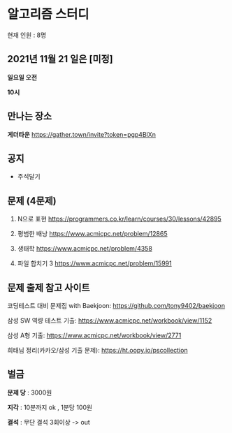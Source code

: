 # 알고리즘 스터디

현재 인원 : 8명

 

## 2021년 11월 21 일은 [미정]

__일요일 오전__

__10시__


## 만나는 장소

__게더타운__
https://gather.town/invite?token=pgp4BlXn

## 공지

- 주석달기


## 문제 (4문제)

1. N으로 표현
https://programmers.co.kr/learn/courses/30/lessons/42895

2. 평범한 배낭
https://www.acmicpc.net/problem/12865

3. 생태학
https://www.acmicpc.net/problem/4358

4. 파일 합치기 3
https://www.acmicpc.net/problem/15991

## 문제 출제 참고 사이트 
코딩테스트 대비 문제집 with Baekjoon: https://github.com/tony9402/baekjoon

삼성 SW 역량 테스트 기출: https://www.acmicpc.net/workbook/view/1152

삼성 A형 기출: https://www.acmicpc.net/workbook/view/2771

희태님 정리(카카오/삼성 기출 문제): https://ht.oopy.io/pscollection

## 벌금

__문제 당__ : 3000원

__지각__ :  10분까지 ok , 1분당 100원

__결석__ : 무단 결석 3회이상  -> out
